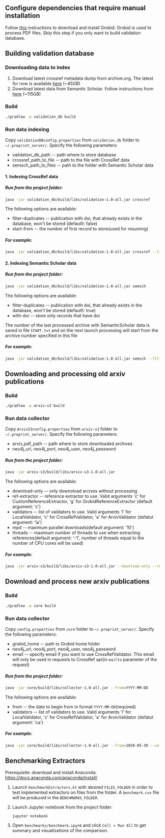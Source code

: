 Configure dependencies that require manual installation
------------------------------
Follow [this](https://grobid.readthedocs.io/en/latest/Install-Grobid/#build-grobid-with-gradle) instructions to download and install Grobid. Grobid is used to process PDF files. Skip this step if you only want to build validation database.

Building validation database
----------------------------

### Downloading data to index
1. Download latest crossref metadata dump from archive.org. The latest for now is available [here](https://archive.org/download/crossref_doi_dump_201909) (~45GB)
2. Download latest data from Semantic Scholar. Follow instructions from [here](http://s2-public-api-prod.us-west-2.elasticbeanstalk.com/corpus/download) (~115GB)


### Build
```sh
./gradlew -p validation_db build
```

### Run data indexing
Copy `validationDBconfig.properties` from `validation_db` folder to `~/.preprint_server/`. Specify the following parameters:
* validation_db_path -- path where to store database
* crossref_path_to_file -- path to the file with CrossRef data
* semsch_path_to_files -- path to the folder with Semantic Scholar data  


#### 1. Indexing CrossRef data
##### Run from the project folder:
```sh
java -jar validation_db/build/libs/validation-1.0-all.jar crossref
```
The following options are available:
* filter-duplicates -- publication with doi, that already exists in the database, won't be stored (defautlt: false)
* start-from -- the number of first record to store(used for resuming)

##### For example:
```sh
java -jar validation_db/build/libs/validation-1.0-all.jar crossref --filter-duplicates=false --start-from=0
```

#### 2. Indexing Semantic Scholar data
##### Run from the project folder:
```sh
java -jar validation_db/build/libs/validation-1.0-all.jar semsch
```
The following options are available:
* filter-duplicates -- publication with doi, that already exists in the database, won't be stored (defautlt: true)
* with-doi -- store only records that have doi  

The number of the last processed archive with SemanticScholar data is saved in file `START.txt` and on the next launch processing will start from the archive number specified in this file

##### For example:
```sh
java -jar validation_db/build/libs/validation-1.0-all.jar semsch --filter-duplicates=true --with-doi=true
```

Downloading and processing old arxiv publications
-------------------------------------------------

### Bulid
```sh
./gradlew -p arxiv-s3 build
```

### Run data collector
Copy `ArxivS3config.properties` from `arxiv-s3` folder to `~/.preprint_server/`. Specify the following parameters:
* arxiv_pdf_path -- path where to store downloaded archives
* neo4j_url, neo4j_port, neo4j_user, neo4j_password


##### Run from the project folder:
```sh
java -jar arxiv-s3/build/libs/arxiv-s3-1.0-all.jar
```
The following options are available:
* download-only -- only downoload arcives without processing
* ref-extractor -- reference extractor to use. Valid arguments 'c' for CustomReferenceExtractor, 'g' for GrobidReferenceExtractor (default argument: 'c')
* validators -- list of validators to use. Valid arguments 'l' for LocalValidator, 'c' for CrossRefValidator, 'a' for ArxivValidator (defalut argument: 'la')
* mpd -- maximum parallel downloads(default argument: '10')
* threads -- maximum number of threads to use when extracting references(default argument: '-1', number of threads equal to the number of CPU cores will be used)

##### For example:
```sh
java -jar arxiv-s3/build/libs/arxiv-s3-1.0-all.jar --download-only --ref-extractor=c --validators=la --mpd=16 --threads=8
```

Download and process new arxiv publications
-------------------------------------------

### Build
```sh
./gradlew -p core build
```

### Run data collector
Copy `config.properties` from `core` folder to `~/.preprint_server/`. Specify the following parameters:
* grobid_home -- path to Grobid home folder
* neo4j_url, neo4j_port, neo4j_user, neo4j_password
* email -- specify email if you want to use CrossRefValidator. This email will only be used in requests to CrossRef api(in `mailto` parameter of the request)


##### Run from the project folder:
```sh
java -jar core/build/libs/collector-1.0-all.jar --from=YYYY-MM-DD
```
The following options are available:
* from -- the date to begin from in format `YYYY-MM-DD`(required)
* validators -- list of validators to use. Valid arguments 'l' for LocalValidator, 'c' for CrossRefValidator, 'a' for ArxivValidator (defalut argument: 'ca')

##### For example:
```sh
java -jar core/build/libs/collector-1.0-all.jar --from=2020-05-30 --validators=la
```

Benchmarking Extractors
--------------------------
Prerequisite: download and install Anaconda: https://docs.anaconda.com/anaconda/install/

1. Launch `benchmarkExtractors.kt` with desired `FILES_FOLDER` in order to test implemented extractors on files from
the folder. A `benchmark.csv` file will be produced in the `BENCHMARKS_FOLDER`.
2. Launch Jupyter notebook from the project folder:

   ```
   jupyter notebook
   ```

3. Open `benchmarks/benchmark.ipynb` and click `Cell > Run All` to get summary and visualizations of the comparison.
   
    